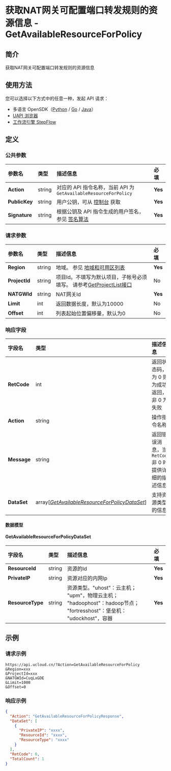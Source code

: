 # 获取NAT网关可配置端口转发规则的资源信息 - GetAvailableResourceForPolicy

## 简介

获取NAT网关可配置端口转发规则的资源信息





## 使用方法

您可以选择以下方式中的任意一种，发起 API 请求：
- 多语言 OpenSDK（[Python](https://github.com/ucloud/ucloud-sdk-python3) / [Go](https://github.com/ucloud/ucloud-sdk-go) / [Java](https://github.com/ucloud/ucloud-sdk-java)）
- [UAPI 浏览器](https://console.ucloud.cn/uapi/detail?id=GetAvailableResourceForPolicy)
- [工作流引擎 StepFlow](https://console.ucloud.cn/stepflow/manage/)

## 定义

### 公共参数

| 参数名 | 类型 | 描述信息 | 必填 |
|:---|:---|:---|:---|
| **Action**     | string  | 对应的 API 指令名称，当前 API 为 `GetAvailableResourceForPolicy`                        | **Yes** |
| **PublicKey**  | string  | 用户公钥，可从 [控制台](https://console.ucloud.cn/uapi/apikey) 获取                                             | **Yes** |
| **Signature**  | string  | 根据公钥及 API 指令生成的用户签名，参见 [签名算法](api/summary/signature.md)  | **Yes** |

### 请求参数

| 参数名 | 类型 | 描述信息 | 必填 |
|:---|:---|:---|:---|
| **Region** | string | 地域。 参见 [地域和可用区列表](api/summary/regionlist) |**Yes**|
| **ProjectId** | string | 项目Id。不填写为默认项目，子帐号必须填写。 请参考[GetProjectList接口](api/summary/get_project_list) |No|
| **NATGWId** | string | NAT网关Id |**Yes**|
| **Limit** | int | 返回数据长度，默认为10000 |No|
| **Offset** | int | 列表起始位置偏移量，默认为0 |No|

### 响应字段

| 字段名 | 类型 | 描述信息 | 必填 |
|:---|:---|:---|:---|
| **RetCode** | int | 返回状态码，为 0 则为成功返回，非 0 为失败 |**Yes**|
| **Action** | string | 操作指令名称 |**Yes**|
| **Message** | string | 返回错误消息，当 `RetCode` 非 0 时提供详细的描述信息 |No|
| **DataSet** | array[[*GetAvailableResourceForPolicyDataSet*](#GetAvailableResourceForPolicyDataSet)] | 支持资源类型的信息 |**Yes**|

#### 数据模型


#### GetAvailableResourceForPolicyDataSet

| 字段名 | 类型 | 描述信息 | 必填 |
|:---|:---|:---|:---|
| **ResourceId** | string | 资源的Id |**Yes**|
| **PrivateIP** | string | 资源对应的内网Ip |**Yes**|
| **ResourceType** | string | 资源类型。"uhost"：云主机； "upm"，物理云主机； "hadoophost"：hadoop节点； "fortresshost"：堡垒机： "udockhost"，容器 |**Yes**|

## 示例

### 请求示例
    
```
https://api.ucloud.cn/?Action=GetAvailableResourceForPolicy
&Region=xxx
&ProjectId=xxx
&NATGWId=CuqLxGDE
&Limit=1000
&Offset=0
```

### 响应示例
    
```json
{
  "Action": "GetAvailableResourceForPolicyResponse",
  "DataSet": [
    {
      "PrivateIP": "xxxx",
      "ResourceId": "xxxx",
      "ResourceType": "xxxx"
    }
  ],
  "RetCode": 0,
  "TotalCount": 1
}
```





